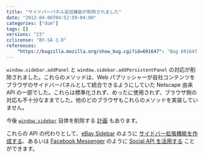 ```yaml
---
title: "サイドバーパネル追加機能が削除されました"
date: "2013-04-06T04:52:59-04:00"
categories: ["dom"]
tags: []
versions: "23"
cclicense: "BY-SA 3.0"
references:
    "https://bugzilla.mozilla.org/show_bug.cgi?id=691647": "Bug 691647 – clean up nsISidebar (remove window.sidebar.addPanel/addPersistentPanel)"
---
```

`window.sidebar.addPanel` と `window.sidebar.addPersistentPanel` の対応が削除されました。これらのメソッドは、Web パブリッシャーが自社コンテンツをブラウザのサイドバーパネルとして統合できるようにしていた Netscape 由来 API の一部でした。これらは標準化されず、めったに使用されず、ブラウザ側の対応も不十分なままでした。他のどのブラウザもこれらのメソッドを実装していません。

今後 [`window.sidebar`](https://developer.mozilla.org/ja/docs/Web/API/window.sidebar) 自体を削除する [計画](https://bugzilla.mozilla.org/show_bug.cgi?id=862147) もあります。

これらの API の代わりとして、[eBay Sidebar](https://addons.mozilla.org/ja/firefox/addon/ebay-sidebar/) のように [サイドバー拡張機能を作成する](https://developer.mozilla.org/ja/docs/Creating_a_Firefox_sidebar)、あるいは [Facebook Messenger](https://www.facebook.com/about/messenger-for-firefox) のように [Social API を活用する](https://developer.mozilla.org/ja/docs/Social_API) ことができます。
